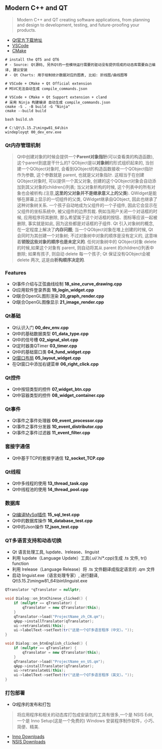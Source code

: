 ## Modern C++ and QT

> Modern C++ and QT creating software applications, from planning and design to development, testing, and future-proofing your products.

- [Qt官方下载地址](https://download.qt.io/archive/qt/)
- [VSCode](https://code.visualstudio.com/download)
- [CMake](https://cmake.org/download/)

```shell
# install the QT5 and QT6
# - Source: Qt源码, 另外Qt的一些模块运行需要的驱动没有提供现成的动态库需要自己编译, 建议安装
# - Qt Charts: 用于绘制统计数据对应的图表, 比如: 折线图/曲线图等

# VSCode + CMake + Qt Official extension
# MSVC无法自动生成 compile_commands.json

# VSCode + CMake + Qt Support extension + cland
# 采用 Ninja 构建编译 自动生成 compile_commands.json
cmake -S . -B build -G "Ninja"
cmake --build build

bash build.sh

# C:\Qt\5.15.2\mingw81_64\bin
windeployqt 00_dev_env.exe
```

### Qt内存管理机制

> Qt中创建对象的时候会提供一个**Parent对象指针**(可以查看类的构造函数),这个parent到底是干什么的? QObject是以**对象树**的形式组织起来的, 当创建一个QObject对象时, 会看到QObject的构造函数接收一个QObject指针作为参数, 这个参数就是 parent, 也就是父对象指针. 这相当于在创建QObject对象时, 可以提供一个其父对象, 创建的这个QObject对象会自动添加到其父对象的children()列表; 当父对象析构的时候, 这个列表中的所有对象也会被析构.(注意,**这里的父对象并不是继承意义上的父类**). QWidget是能够在屏幕上显示的一切组件的父类, QWidget继承自QObject, 因此也继承了这种对象树关系. 一个孩子自动地成为父组件的一个子组件, 因此它会显示在父组件的坐标系统中, 被父组件的边界剪裁. 例如当用户关闭一个对话框的时候, 应用程序将其删除, 那么希望属于这个对话框的按钮、图标等应该一起被删除, 事实就是如此, 因为这些都是对话框的子组件. Qt 引入对象树的概念, 在一定程度上解决了**内存问题**; 当一个QObject对象在堆上创建的时候, Qt 会同时为其创建一个对象树; 不过对象树中对象的顺序是没有定义的, 这意味着**销毁这些对象的顺序也是未定义的**. 任何对象树中的 QObject对象 delete 的时候,如果这个对象有 parent, 则自动将其从 parent 的children()列表中删除; 如果有孩子, 则自动 delete 每一个孩子; Qt 保证没有QObject会被 delete 两次, 这是由**析构顺序决定的**.

### Features
- Qt事件介绍与正弦曲线绘制 **18_sine_curve_drawing.cpp**
- Qt应用软件登录界面 **19_login_widget.cpp**
- Qt联合OpenGL图形渲染 **20_graph_render.cpp**
- Qt联合OpenGL图像显示 **21_image_render.cpp**

### Qt基础
- Qt认识入门 **00_dev_env.cpp**
- Qt中的基础数据类型 **01_data_type.cpp**
- Qt中的信号槽 **02_signal_slot.cpp**
- Qt定时器类QTimer **03_timer.cpp**
- Qt中的基础窗口类 **04_fund_widget.cpp**
- [Qt窗口布局](https://subingwen.cn/qt/qt-layout/) **05_layout_widget.cpp**
- 在Qt窗口中添加右键菜单 **06_right_click.cpp**

### Qt控件
- Qt中按钮类型的控件 **07_widget_btn.cpp**
- Qt中容器类型的控件 **08_widget_container.cpp**

### Qt事件
- Qt事件之事件处理器 **09_event_processor.cpp**
- Qt事件之事件分发器 **10_event_distributor.cpp**
- Qt事件之事件过滤器 **11_event_filter.cpp**

### 套接字通信
- Qt中基于TCP的套接字通信 **12_socket_TCP.cpp**

### Qt线程
- Qt中多线程的使用 **13_thread_task.cpp**
- Qt中线程池的使用 **14_thread_pool.cpp**

### 数据库
- [Qt编译MySql插件](https://subingwen.cn/qt/sql-driver/) **15_sql_test.cpp**
- Qt中的数据库操作 **16_database_test.cpp**
- Qt中的Json操作 **17_json_test.cpp**

### QT多语言支持和动态切换
- Qt 语言处理工具, lupdate、lrelease、linguist
- 利用 lupdate（Language Update）工具(*.ui/*.h/*.cpp)生成 .ts 文件, tr() function
- 利用 lrelease（Language Release）将 .ts 文件翻译成指定语言的 .qm 文件
- 启动 linguist.exe（语言处理专家）, 进行翻译, Qt\5.15.2\mingw81_64\bin\linguist.exe

```C++
QTranslator *qTranslator = nullptr;

void Dialog::on_btnChinese_clicked() {
    if (nullptr == qTranslator) {
        qTranslator = new QTranslator(this);
    }
    qTranslator->load("ProjectName_zh_CN.qm");
    qApp->installTranslator(qTranslator);
    ui->retranslateUi(this);
    ui->labelText->setText(tr("这是一个QT多语言程序（中文）。"));
}

void Dialog::on_btnEnglish_clicked() {
    if (nullptr == qTranslator) {
        qTranslator = new QTranslator(this);
    }
    qTranslator->load("ProjectName_en_US.qm");
    qApp->installTranslator(qTranslator);
    ui->retranslateUi(this);
    ui->labelText->setText(tr("这是一个QT多语言程序（英文）。"));
}
```

### 打包部署
- Qt程序的发布和打包

> 将应用程序和相关的动态库打包成安装包的工具有很多,一个是 NSIS Edit,一个是 Inno Setup(这是一个免费的) Windows 安装程序制作软件，小巧、简便、精美.

- [Inno Downloads](https://jrsoftware.org/isdl.php#stable)
- [NSIS Downloads](https://nsis.sourceforge.io/Download)

